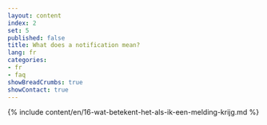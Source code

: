 ```yaml
---
layout: content
index: 2
set: 5
published: false 
title: What does a notification mean?
lang: fr
categories:
- fr
- faq
showBreadCrumbs: true
showContact: true
---
```

{% include content/en/16-wat-betekent-het-als-ik-een-melding-krijg.md %}
